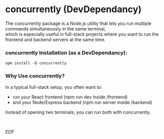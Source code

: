 # concurrently (DevDependancy)

The concurrently package is a Node.js utility that lets you run multiple commands simultaneously in the same terminal,  
which is especially useful in full-stack projects where you want to run the frontend and backend servers at the same time.

### concurrently Installation (as a DevDependancy):

    npm install -D concurrently

### Why Use concurrently?

In a typical full-stack setup, you often want to:
- run your React frontend (npm run dev inside /frontend)
- and your Node/Express backend (npm run server inside /backend)

Instead of opening two terminals, you can run both with concurrently.

<br>

*EOF*
